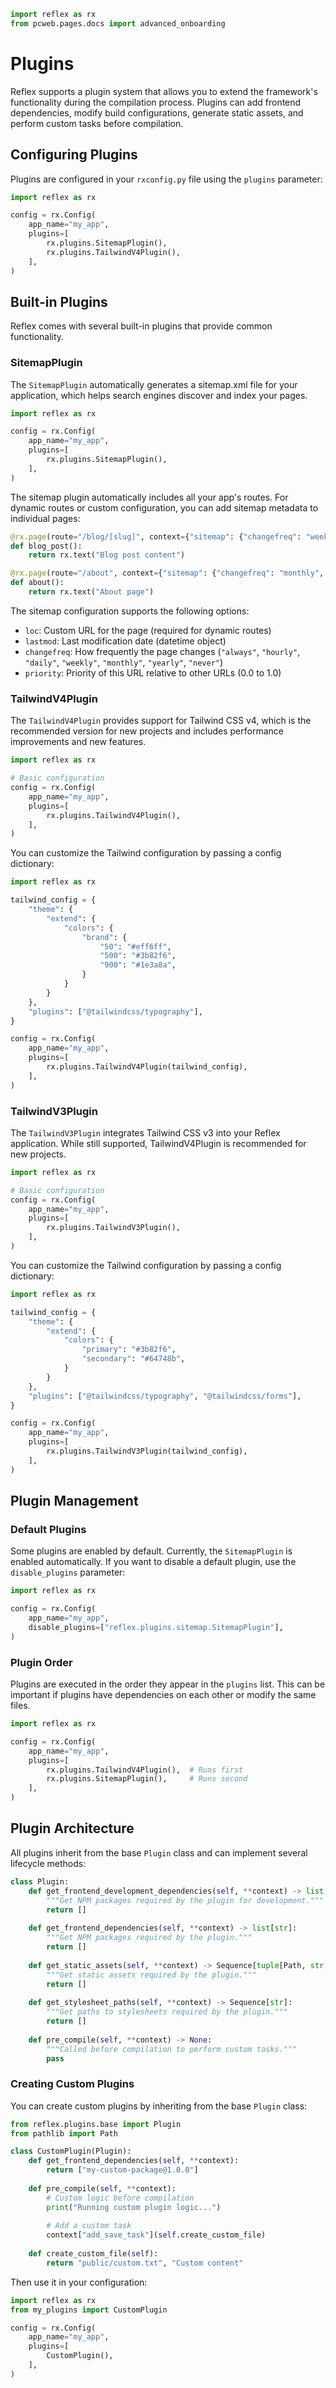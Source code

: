 ```python exec
import reflex as rx
from pcweb.pages.docs import advanced_onboarding
```

# Plugins

Reflex supports a plugin system that allows you to extend the framework's functionality during the compilation process. Plugins can add frontend dependencies, modify build configurations, generate static assets, and perform custom tasks before compilation.

## Configuring Plugins

Plugins are configured in your `rxconfig.py` file using the `plugins` parameter:

```python
import reflex as rx

config = rx.Config(
    app_name="my_app",
    plugins=[
        rx.plugins.SitemapPlugin(),
        rx.plugins.TailwindV4Plugin(),
    ],
)
```

## Built-in Plugins

Reflex comes with several built-in plugins that provide common functionality.

### SitemapPlugin

The `SitemapPlugin` automatically generates a sitemap.xml file for your application, which helps search engines discover and index your pages.

```python
import reflex as rx

config = rx.Config(
    app_name="my_app",
    plugins=[
        rx.plugins.SitemapPlugin(),
    ],
)
```

The sitemap plugin automatically includes all your app's routes. For dynamic routes or custom configuration, you can add sitemap metadata to individual pages:

```python
@rx.page(route="/blog/[slug]", context={"sitemap": {"changefreq": "weekly", "priority": 0.8}})
def blog_post():
    return rx.text("Blog post content")

@rx.page(route="/about", context={"sitemap": {"changefreq": "monthly", "priority": 0.5}})
def about():
    return rx.text("About page")
```

The sitemap configuration supports the following options:
- `loc`: Custom URL for the page (required for dynamic routes)
- `lastmod`: Last modification date (datetime object)
- `changefreq`: How frequently the page changes (`"always"`, `"hourly"`, `"daily"`, `"weekly"`, `"monthly"`, `"yearly"`, `"never"`)
- `priority`: Priority of this URL relative to other URLs (0.0 to 1.0)

### TailwindV4Plugin

The `TailwindV4Plugin` provides support for Tailwind CSS v4, which is the recommended version for new projects and includes performance improvements and new features.

```python
import reflex as rx

# Basic configuration
config = rx.Config(
    app_name="my_app",
    plugins=[
        rx.plugins.TailwindV4Plugin(),
    ],
)
```

You can customize the Tailwind configuration by passing a config dictionary:

```python
import reflex as rx

tailwind_config = {
    "theme": {
        "extend": {
            "colors": {
                "brand": {
                    "50": "#eff6ff",
                    "500": "#3b82f6",
                    "900": "#1e3a8a",
                }
            }
        }
    },
    "plugins": ["@tailwindcss/typography"],
}

config = rx.Config(
    app_name="my_app",
    plugins=[
        rx.plugins.TailwindV4Plugin(tailwind_config),
    ],
)
```

### TailwindV3Plugin

The `TailwindV3Plugin` integrates Tailwind CSS v3 into your Reflex application. While still supported, TailwindV4Plugin is recommended for new projects.

```python
import reflex as rx

# Basic configuration
config = rx.Config(
    app_name="my_app",
    plugins=[
        rx.plugins.TailwindV3Plugin(),
    ],
)
```

You can customize the Tailwind configuration by passing a config dictionary:

```python
import reflex as rx

tailwind_config = {
    "theme": {
        "extend": {
            "colors": {
                "primary": "#3b82f6",
                "secondary": "#64748b",
            }
        }
    },
    "plugins": ["@tailwindcss/typography", "@tailwindcss/forms"],
}

config = rx.Config(
    app_name="my_app",
    plugins=[
        rx.plugins.TailwindV3Plugin(tailwind_config),
    ],
)
```

## Plugin Management

### Default Plugins

Some plugins are enabled by default. Currently, the `SitemapPlugin` is enabled automatically. If you want to disable a default plugin, use the `disable_plugins` parameter:

```python
import reflex as rx

config = rx.Config(
    app_name="my_app",
    disable_plugins=["reflex.plugins.sitemap.SitemapPlugin"],
)
```

### Plugin Order

Plugins are executed in the order they appear in the `plugins` list. This can be important if plugins have dependencies on each other or modify the same files.

```python
import reflex as rx

config = rx.Config(
    app_name="my_app",
    plugins=[
        rx.plugins.TailwindV4Plugin(),  # Runs first
        rx.plugins.SitemapPlugin(),     # Runs second
    ],
)
```


## Plugin Architecture

All plugins inherit from the base `Plugin` class and can implement several lifecycle methods:

```python
class Plugin:
    def get_frontend_development_dependencies(self, **context) -> list[str]:
        """Get NPM packages required by the plugin for development."""
        return []
    
    def get_frontend_dependencies(self, **context) -> list[str]:
        """Get NPM packages required by the plugin."""
        return []
    
    def get_static_assets(self, **context) -> Sequence[tuple[Path, str | bytes]]:
        """Get static assets required by the plugin."""
        return []
    
    def get_stylesheet_paths(self, **context) -> Sequence[str]:
        """Get paths to stylesheets required by the plugin."""
        return []
    
    def pre_compile(self, **context) -> None:
        """Called before compilation to perform custom tasks."""
        pass
```

### Creating Custom Plugins

You can create custom plugins by inheriting from the base `Plugin` class:

```python
from reflex.plugins.base import Plugin
from pathlib import Path

class CustomPlugin(Plugin):
    def get_frontend_dependencies(self, **context):
        return ["my-custom-package@1.0.0"]
    
    def pre_compile(self, **context):
        # Custom logic before compilation
        print("Running custom plugin logic...")
        
        # Add a custom task
        context["add_save_task"](self.create_custom_file)
    
    def create_custom_file(self):
        return "public/custom.txt", "Custom content"
```

Then use it in your configuration:

```python
import reflex as rx
from my_plugins import CustomPlugin

config = rx.Config(
    app_name="my_app",
    plugins=[
        CustomPlugin(),
    ],
)
```
